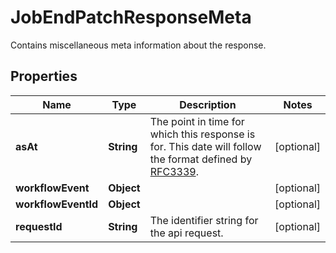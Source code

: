 

# JobEndPatchResponseMeta

Contains miscellaneous meta information about the response.

## Properties

| Name | Type | Description | Notes |
|------------ | ------------- | ------------- | -------------|
|**asAt** | **String** | The point in time for which this response is for. This date will follow the format defined by [RFC3339](https://tools.ietf.org/html/rfc3339#section-5.6). |  [optional] |
|**workflowEvent** | **Object** |  |  [optional] |
|**workflowEventId** | **Object** |  |  [optional] |
|**requestId** | **String** | The identifier string for the api request. |  [optional] |



